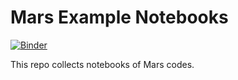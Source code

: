 # Mars Example Notebooks

[![Binder](https://mybinder.org/badge_logo.svg)](https://mybinder.org/v2/gh/lyman/mars-example/master?urlpath=lab/tree/Welcome.ipynb)

This repo collects notebooks of Mars codes.
